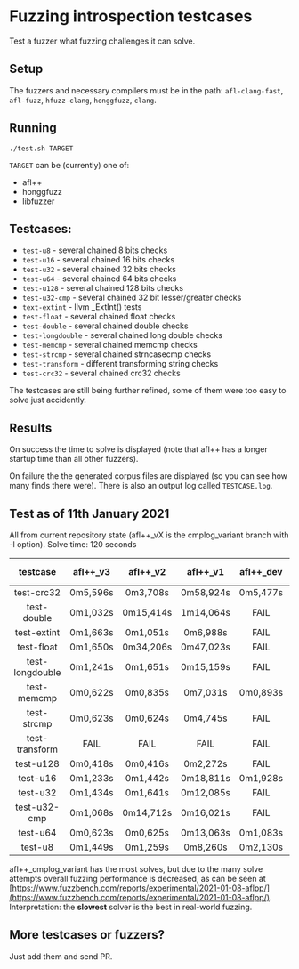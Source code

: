 # Fuzzing introspection testcases

Test a fuzzer what fuzzing challenges it can solve.

## Setup

The fuzzers and necessary compilers must be in the path: `afl-clang-fast`, `afl-fuzz`, `hfuzz-clang`, `honggfuzz`, `clang`.

## Running

```
./test.sh TARGET
```

`TARGET` can be (currently) one of:
  * afl++
  * honggfuzz
  * libfuzzer

## Testcases:

  * `test-u8` - several chained 8 bits checks
  * `test-u16` - several chained 16 bits checks
  * `test-u32` - several chained 32 bits checks
  * `test-u64` - several chained 64 bits checks
  * `test-u128` - several chained 128 bits checks
  * `test-u32-cmp` - several chained 32 bit lesser/greater checks
  * `text-extint` - llvm _ExtInt() tests
  * `test-float` - several chained float checks
  * `test-double` - several chained double checks
  * `test-longdouble` - several chained long double checks
  * `test-memcmp` - several chained memcmp checks
  * `test-strcmp` - several chained strncasecmp checks
  * `test-transform` - different transforming string checks
  * `test-crc32` - several chained crc32 checks

The testcases are still being further refined, some of them were too easy to solve just accidently.

## Results

On success the time to solve is displayed (note that afl++ has a longer startup time than all other fuzzers).

On failure the the generated corpus files are displayed (so you can see how many finds there were). There is also an output log called `TESTCASE.log`.

## Test as of 11th January 2021

All from current repository state (afl++_vX is the cmplog_variant branch with -l option).
Solve time: 120 seconds

|testcase|afl++_v3|afl++_v2|afl++_v1|afl++_dev|afl++_stable|honggfuzz-2.3|libfuzzer-12|
|:------:|:------:|:------:|:------:|:-------:|:----------:|:-----------:|:----------:|
|test-crc32|0m5,596s|0m3,708s|0m58,924s|0m5,477s|0m5,251s|FAIL|FAIL|
|test-double|0m1,032s|0m15,414s|1m14,064s|FAIL|FAIL|FAIL|FAIL|
|test-extint|0m1,663s|0m1,051s|0m6,988s|FAIL|FAIL|FAIL|FAIL|
|test-float|0m1,650s|0m34,206s|0m47,023s|FAIL|FAIL|FAIL|FAIL|
|test-longdouble|0m1,241s|0m1,651s|0m15,159s|FAIL|FAIL|FAIL|FAIL|
|test-memcmp|0m0,622s|0m0,835s|0m7,031s|0m0,893s|0m1,087s|0m1,023s|0m0,089s|
|test-strcmp|0m0,623s|0m0,624s|0m4,745s|FAIL|0m1,091s|0m1,220s|0m13,757s|
|test-transform|FAIL|FAIL|FAIL|FAIL|FAIL|0m31,420s|FAIL|
|test-u128|0m0,418s|0m0,416s|0m2,272s|FAIL|FAIL|FAIL|FAIL|
|test-u16|0m1,233s|0m1,442s|0m18,811s|0m1,928s|0m2,135s|FAIL|FAIL|
|test-u32|0m1,434s|0m1,641s|0m12,085s|FAIL|FAIL|FAIL|FAIL|
|test-u32-cmp|0m1,068s|0m14,712s|0m16,021s|FAIL|FAIL|FAIL|FAIL|
|test-u64|0m0,623s|0m0,625s|0m13,063s|0m1,083s|0m0,896s|FAIL|FAIL|
|test-u8|0m1,449s|0m1,259s|0m8,260s|0m2,130s|0m2,139s|FAIL|FAIL|

afl++_cmplog_variant has the most solves, but due to the many solve attempts overall fuzzing performance is decreased, as can be seen at [https://www.fuzzbench.com/reports/experimental/2021-01-08-aflpp/](https://www.fuzzbench.com/reports/experimental/2021-01-08-aflpp/).
Interpretation: the **slowest** solver is the best in real-world fuzzing.

## More testcases or fuzzers?

Just add them and send PR.
